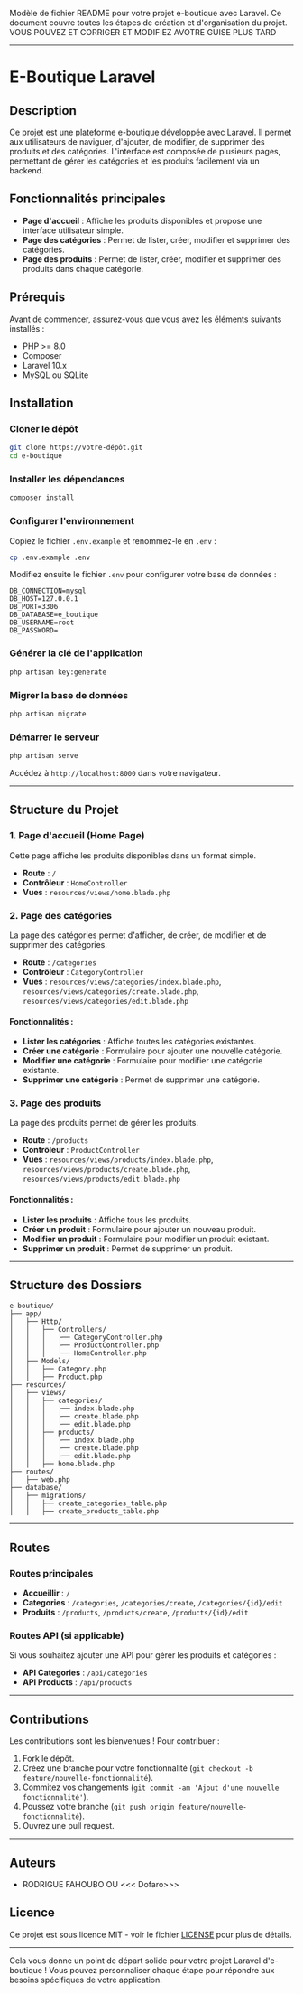 Modèle de fichier README pour votre projet e-boutique avec Laravel. Ce document couvre toutes les étapes de création et d'organisation du projet.
VOUS POUVEZ ET CORRIGER ET MODIFIEZ AVOTRE GUISE PLUS TARD

---

# E-Boutique Laravel

## Description

Ce projet est une plateforme e-boutique développée avec Laravel. Il permet aux utilisateurs de naviguer, d'ajouter, de modifier, de supprimer des produits et des catégories. L'interface est composée de plusieurs pages, permettant de gérer les catégories et les produits facilement via un backend.

## Fonctionnalités principales

- **Page d'accueil** : Affiche les produits disponibles et propose une interface utilisateur simple.
- **Page des catégories** : Permet de lister, créer, modifier et supprimer des catégories.
- **Page des produits** : Permet de lister, créer, modifier et supprimer des produits dans chaque catégorie.

## Prérequis

Avant de commencer, assurez-vous que vous avez les éléments suivants installés :

- PHP >= 8.0
- Composer
- Laravel 10.x
- MySQL ou SQLite

## Installation

### Cloner le dépôt

```bash
git clone https://votre-dépôt.git
cd e-boutique
```

### Installer les dépendances

```bash
composer install
```

### Configurer l'environnement

Copiez le fichier `.env.example` et renommez-le en `.env` :

```bash
cp .env.example .env
```

Modifiez ensuite le fichier `.env` pour configurer votre base de données :

```
DB_CONNECTION=mysql
DB_HOST=127.0.0.1
DB_PORT=3306
DB_DATABASE=e_boutique
DB_USERNAME=root
DB_PASSWORD=
```

### Générer la clé de l'application

```bash
php artisan key:generate
```

### Migrer la base de données

```bash
php artisan migrate
```

### Démarrer le serveur

```bash
php artisan serve
```

Accédez à `http://localhost:8000` dans votre navigateur.

---

## Structure du Projet

### 1. **Page d'accueil (Home Page)**

Cette page affiche les produits disponibles dans un format simple.

- **Route** : `/`
- **Contrôleur** : `HomeController`
- **Vues** : `resources/views/home.blade.php`

### 2. **Page des catégories**

La page des catégories permet d'afficher, de créer, de modifier et de supprimer des catégories.

- **Route** : `/categories`
- **Contrôleur** : `CategoryController`
- **Vues** : `resources/views/categories/index.blade.php`, `resources/views/categories/create.blade.php`, `resources/views/categories/edit.blade.php`

#### Fonctionnalités :

- **Lister les catégories** : Affiche toutes les catégories existantes.
- **Créer une catégorie** : Formulaire pour ajouter une nouvelle catégorie.
- **Modifier une catégorie** : Formulaire pour modifier une catégorie existante.
- **Supprimer une catégorie** : Permet de supprimer une catégorie.

### 3. **Page des produits**

La page des produits permet de gérer les produits.

- **Route** : `/products`
- **Contrôleur** : `ProductController`
- **Vues** : `resources/views/products/index.blade.php`, `resources/views/products/create.blade.php`, `resources/views/products/edit.blade.php`

#### Fonctionnalités :

- **Lister les produits** : Affiche tous les produits.
- **Créer un produit** : Formulaire pour ajouter un nouveau produit.
- **Modifier un produit** : Formulaire pour modifier un produit existant.
- **Supprimer un produit** : Permet de supprimer un produit.

---

## Structure des Dossiers

```
e-boutique/
├── app/
│   ├── Http/
│   │   ├── Controllers/
│   │   │   ├── CategoryController.php
│   │   │   ├── ProductController.php
│   │   │   └── HomeController.php
│   ├── Models/
│   │   ├── Category.php
│   │   ├── Product.php
├── resources/
│   ├── views/
│   │   ├── categories/
│   │   │   ├── index.blade.php
│   │   │   ├── create.blade.php
│   │   │   ├── edit.blade.php
│   │   ├── products/
│   │   │   ├── index.blade.php
│   │   │   ├── create.blade.php
│   │   │   ├── edit.blade.php
│   │   ├── home.blade.php
├── routes/
│   ├── web.php
├── database/
│   ├── migrations/
│   │   ├── create_categories_table.php
│   │   ├── create_products_table.php
```

---

## Routes

### Routes principales

- **Accueillir** : `/`
- **Categories** : `/categories`, `/categories/create`, `/categories/{id}/edit`
- **Produits** : `/products`, `/products/create`, `/products/{id}/edit`

### Routes API (si applicable)

Si vous souhaitez ajouter une API pour gérer les produits et catégories :

- **API Categories** : `/api/categories`
- **API Products** : `/api/products`

---

## Contributions

Les contributions sont les bienvenues ! Pour contribuer :

1. Fork le dépôt.
2. Créez une branche pour votre fonctionnalité (`git checkout -b feature/nouvelle-fonctionnalité`).
3. Commitez vos changements (`git commit -am 'Ajout d'une nouvelle fonctionnalité'`).
4. Poussez votre branche (`git push origin feature/nouvelle-fonctionnalité`).
5. Ouvrez une pull request.

---

## Auteurs

- RODRIGUE FAHOUBO OU <<< Dofaro>>>

## Licence

Ce projet est sous licence MIT - voir le fichier [LICENSE](LICENSE) pour plus de détails.

---

Cela vous donne un point de départ solide pour votre projet Laravel d'e-boutique ! Vous pouvez personnaliser chaque étape pour répondre aux besoins spécifiques de votre application.
